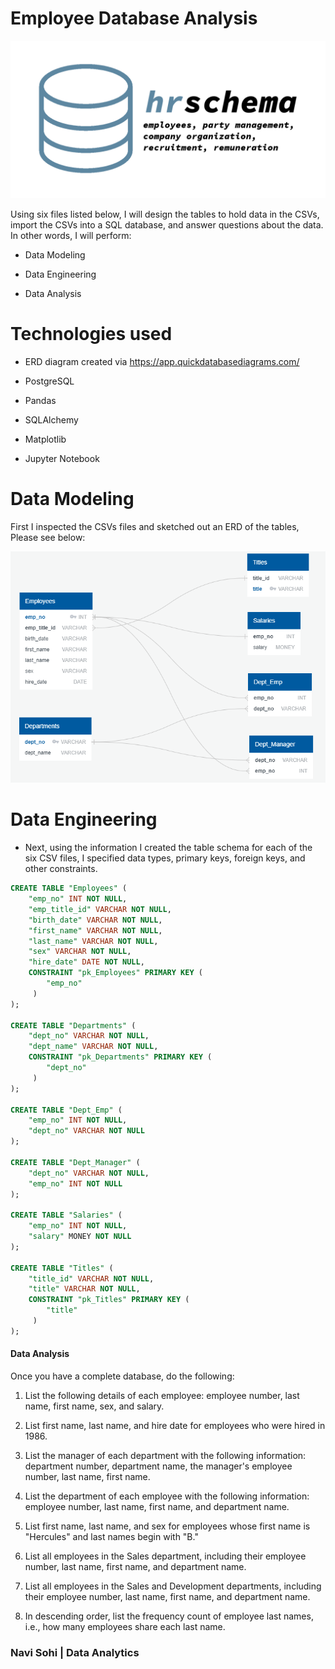 # Employee Database Analysis

![HRSchema.png](Images/HRSchema.png)

Using six files listed below, I will design the tables to hold data in the CSVs, import the CSVs into a SQL database, and answer questions about the data. In other words, I will perform:

* Data Modeling

* Data Engineering

* Data Analysis

# Technologies used
* ERD diagram created via https://app.quickdatabasediagrams.com/

* PostgreSQL

* Pandas

* SQLAlchemy

* Matplotlib

* Jupyter Notebook

# Data Modeling

First I inspected the CSVs files and sketched out an ERD of the tables, Please see below: 

![Schemas01.png](https://github.com/PlainJane20/Employee-Database-Analysis/blob/master/Employee%20Database/ERD%20Data/Images/Schemas01.png)

# Data Engineering

* Next, using the information I created the table schema for each of the six CSV files, I specified data types, primary keys, foreign keys, and other constraints.
```sql
CREATE TABLE "Employees" (
    "emp_no" INT NOT NULL,
    "emp_title_id" VARCHAR NOT NULL,
    "birth_date" VARCHAR NOT NULL,
    "first_name" VARCHAR NOT NULL,
    "last_name" VARCHAR NOT NULL,
    "sex" VARCHAR NOT NULL,
    "hire_date" DATE NOT NULL,
    CONSTRAINT "pk_Employees" PRIMARY KEY (
        "emp_no"
     )
);

CREATE TABLE "Departments" (
    "dept_no" VARCHAR NOT NULL,
    "dept_name" VARCHAR NOT NULL,
    CONSTRAINT "pk_Departments" PRIMARY KEY (
        "dept_no"
     )
);

CREATE TABLE "Dept_Emp" (
    "emp_no" INT NOT NULL,
    "dept_no" VARCHAR NOT NULL
);

CREATE TABLE "Dept_Manager" (
    "dept_no" VARCHAR NOT NULL,
    "emp_no" INT NOT NULL
);

CREATE TABLE "Salaries" (
    "emp_no" INT NOT NULL,
    "salary" MONEY NOT NULL
);

CREATE TABLE "Titles" (
    "title_id" VARCHAR NOT NULL,
    "title" VARCHAR NOT NULL,
    CONSTRAINT "pk_Titles" PRIMARY KEY (
        "title"
     )
);
```
#### Data Analysis

Once you have a complete database, do the following:

1. List the following details of each employee: employee number, last name, first name, sex, and salary.

2. List first name, last name, and hire date for employees who were hired in 1986.

3. List the manager of each department with the following information: department number, department name, the manager's employee number, last name, first name.

4. List the department of each employee with the following information: employee number, last name, first name, and department name.

5. List first name, last name, and sex for employees whose first name is "Hercules" and last names begin with "B."

6. List all employees in the Sales department, including their employee number, last name, first name, and department name.

7. List all employees in the Sales and Development departments, including their employee number, last name, first name, and department name.

8. In descending order, list the frequency count of employee last names, i.e., how many employees share each last name.





### Navi Sohi | Data Analytics 

